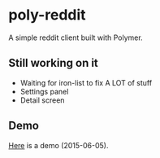 # poly-reddit  
A simple reddit client built with Polymer.  
  
## Still working on it  
- Waiting for iron-list to fix A LOT of stuff
- Settings panel
- Detail screen
  
## Demo
<a href="http://mazzarolomatteo.com/polymer/poly-reddit/">Here</a> is a demo (2015-06-05).
